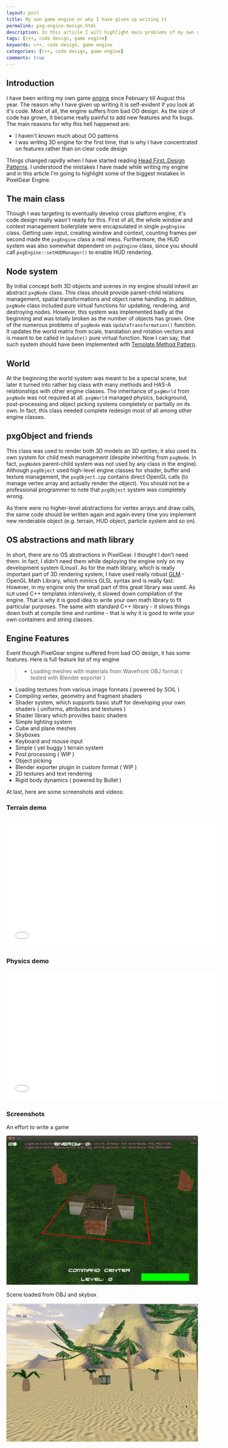 ```yaml
---
layout: post
title: My own game engine or why I have given up writing it
permalink: pxg-engine-design.html
description: In this article I will highlight main problems of my own game engine and explain why good software design is so important.
tags: [c++, code design, game engine]
keywords: c++, code design, game engine
categories: [c++, code design, game engine]
comments: true
---
```


## Introduction

I have been writing my own game [engine](https://github.com/RostakaGmfun/PixelGearEngine) since February till August this year.
The reason why I have given up writing it is self-evident if you look at it's code.
Most of all, the engine suffers from bad OO design. As the size of code has grown, it became really painful to add new features and fix bugs.
The main reasons for why this hell happened are:

* I haven't known much about OO patterns
* I was writing 3D engine for the first time, that is why I have concentrated on features rather than on clear code design

Things changed rapidly when I have started reading [Head First: Design Patterns](http://www.headfirstlabs.com/books/hfdp/).
I understood the mistakes I have made while writing my engine and in this article
I'm going to highlight some of the biggest mistakes in PixelGear Engine.

## The main class
Though I was targeting to eventually develop cross platform engine, it's code design really wasn't ready for this.
First of all, the whole window and context management boilerplate were encapsulated in single `pxgEngine` class.
Getting user input, creating window and context, counting frames per second made the `pxgEngine` class a real mess.
Furthermore, the HUD system was also somewhat dependent on `pxgEngine` class, since you should call `pxgEngine::setHUDManager()` to enable HUD rendering.

<script src="http://gist-it.appspot.com/https://github.com/RostakaGmfun/PixelGearEngine/blob/master/include/PXG.h?slice=30:74"></script>

## Node system
By initial concept both 3D objects and scenes in my engine should inherit an abstract `pxgNode` class.
This class should provide parent-child relations management, spatial transformations and object name handling.
In addition, `pxgNode` class included pure virtual functions for updating, rendering, and destroying nodes.
However, this system was implemented badly at the beginning and was totally broken as the number of objects has grown.
One of the numerous problems of `pxgNode` was `UpdateTransformation()` function.
It updates the world matrix from scale, translation and rotation vectors and is meant to be called in `Update()` pure virtual function.
Now I can say, that such system should have been implemented with [Template Method Pattern](http://en.wikipedia.org/wiki/Template_method_pattern).

<script src="http://gist-it.appspot.com/https://github.com/RostakaGmfun/PixelGearEngine/blob/master/include/pxgNode.h?slice=14:44"></script>

## World
At the beginning the world system was meant to be a special scene, but later it turned into rather
big class with many methods and HAS-A relationships with other engine classes.
The inheritance of `pxgWorld` from `pxgNode` was not required at all. `pxgWorld` managed physics,
background, post-processing and object picking systems completely or partially on its own.
In fact, this class needed complete redesign most of all among other engine classes.

<script src="http://gist-it.appspot.com/https://github.com/RostakaGmfun/PixelGearEngine/blob/master/include/pxgWorld.h?slice=26:62"></script>

## pxgObject and friends
This class was used to render both 3D models an 3D sprites;
it also used its own system for child mesh management (despite inheriting from `pxgNode`.
In fact, `pxgNode`s parent-child system was not used by any class in the engine).
Although `pxgObject` used high-level engine classes for shader, buffer and texture management,
the `pxgObject.cpp` contains direct OpenGL calls (to manage vertex array and actually render the object).
You should not be a professional programmer to note that `pxgObject` system was completely wrong.
<script style="overflow:auto" src="http://gist-it.appspot.com/https://github.com/RostakaGmfun/PixelGearEngine/blob/master/src/pxgObject.cpp?slice=254:344"></script>
As there were no higher-level abstractions for vertex arrays and draw calls,
the same code should be written again and again every time you implement new renderable object (e.g. terrain, HUD object, particle system and so on).

## OS abstractions and math library
In short, there are no OS abstractions in PixelGear. I thought I don't need them.
In fact, I didn't need them while deploying the engine only on my development system (Linux).
As for the math library, which is really important part of 3D rendering system,
I have used really robust [GLM](http://glm.g-truc.net/) - OpenGL Math Library, which mimics GLSL syntax and is really fast.
However, in my engine only the small part of this great library was used. As `GLM` used C++ templates intensively, it slowed down compilation of the engine.
That is why it is good idea to write your own math library to fit particular purposes.
The same with standard C++ library - it slows things down both at compile time and runtime - that is why it is good to write your own containers and string classes.

## Engine Features
Event though PixelGear engine suffered from bad OO design, it has some features. Here is full feature list of my engine

> * Loading meshes with materials from Wavefront OBJ format ( tested with Blender exporter )
* Loading textures from various image formats ( powered by SOIL )
* Compiling vertex, geometry and fragment shaders
* Shader system, which supports basic stuff for developing your own shaders ( uniforms, attributes and textures )
* Shader library which provides basic shaders
* Simple lighting system
* Cube and plane meshes
* Skyboxes
* Keyboard and mouse input
* Simple ( yet buggy ) terrain system
* Post processing ( WIP )
* Object picking
* Blender exporter plugin in custom format ( WIP )
* 2D textures and text rendering
* Rigid body dynamics ( powered by Bullet )

At last, here are some screenshots and videos:

### Terrain demo
<iframe width="570" height="340" src="//www.youtube.com/embed/FogCR0x93Zg?list=UU1VEk32Dv8l49nlaIclDyAw" frameborder="0" allowfullscreen></iframe>

### Physics demo
<iframe width="570" height="340" src="//www.youtube.com/embed/xiy6hlL0nYE?list=UU1VEk32Dv8l49nlaIclDyAw" frameborder="0" allowfullscreen></iframe>

### Screenshots
An effort to write a game

![An effort to write a game](/public/pxg-engine-design/gamedev-effort.png "An effort to write a game")

Scene loaded from OBJ and skybox

![Scene loaded from OBJ and skybox](/public/pxg-engine-design/scene.png "Scene loaded from OBJ and skybox")
